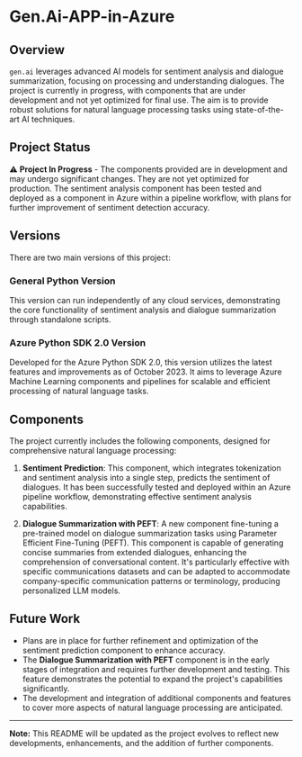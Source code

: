 # Gen.Ai-APP-in-Azure

## Overview

`gen.ai` leverages advanced AI models for sentiment analysis and dialogue summarization, focusing on processing and understanding dialogues. The project is currently in progress, with components that are under development and not yet optimized for final use. The aim is to provide robust solutions for natural language processing tasks using state-of-the-art AI techniques.

## Project Status

:warning: **Project In Progress** - The components provided are in development and may undergo significant changes. They are not yet optimized for production. The sentiment analysis component has been tested and deployed as a component in Azure within a pipeline workflow, with plans for further improvement of sentiment detection accuracy.

## Versions

There are two main versions of this project:

### General Python Version

This version can run independently of any cloud services, demonstrating the core functionality of sentiment analysis and dialogue summarization through standalone scripts.

### Azure Python SDK 2.0 Version

Developed for the Azure Python SDK 2.0, this version utilizes the latest features and improvements as of October 2023. It aims to leverage Azure Machine Learning components and pipelines for scalable and efficient processing of natural language tasks.

## Components

The project currently includes the following components, designed for comprehensive natural language processing:

1. **Sentiment Prediction**: This component, which integrates tokenization and sentiment analysis into a single step, predicts the sentiment of dialogues. It has been successfully tested and deployed within an Azure pipeline workflow, demonstrating effective sentiment analysis capabilities.
   
2. **Dialogue Summarization with PEFT**: A new component fine-tuning a pre-trained model on dialogue summarization tasks using Parameter Efficient Fine-Tuning (PEFT). This component is capable of generating concise summaries from extended dialogues, enhancing the comprehension of conversational content. It's particularly effective with specific communications datasets and can be adapted to accommodate company-specific communication patterns or terminology, producing personalized LLM models.

## Future Work

- Plans are in place for further refinement and optimization of the sentiment prediction component to enhance accuracy.
- The **Dialogue Summarization with PEFT** component is in the early stages of integration and requires further development and testing. This feature demonstrates the potential to expand the project's capabilities significantly.
- The development and integration of additional components and features to cover more aspects of natural language processing are anticipated.

---

**Note:** This README will be updated as the project evolves to reflect new developments, enhancements, and the addition of further components.
